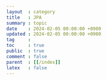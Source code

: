 ```yaml
---
layout  : category
title   : JPA
summary : topic
date    : 2024-02-05 00:00:00 +0900
updated : 2024-02-05 00:00:00 +0900
tag     : 
toc     : true
public  : true
comment : false
parent  : [[/index]]
latex   : false
---
```


